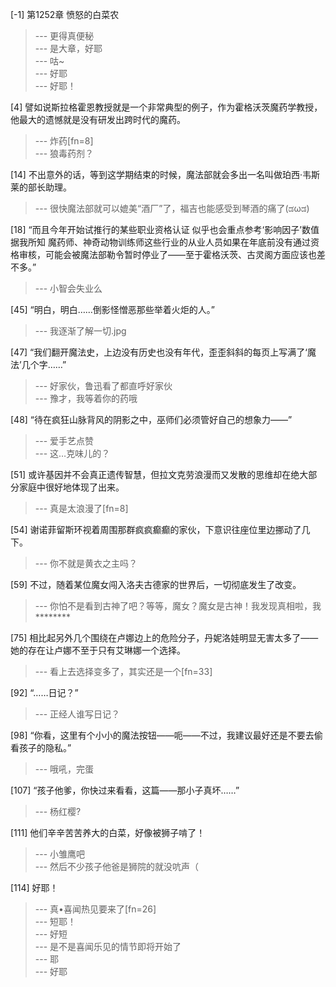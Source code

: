 
[-1] 第1252章 愤怒的白菜农
>--- 更得真便秘<br>
>--- 是大章，好耶<br>
>--- 咕~<br>
>--- 好耶<br>
>--- 好耶！<br>

[4] 譬如说斯拉格霍恩教授就是一个非常典型的例子，作为霍格沃茨魔药学教授，他最大的遗憾就是没有研发出跨时代的魔药。
>--- 炸药[fn=8]<br>
>--- 狼毒药剂？<br>

[14] 不出意外的话，等到这学期结束的时候，魔法部就会多出一名叫做珀西·韦斯莱的部长助理。
>--- 很快魔法部就可以媲美“酒厂”了，福吉也能感受到琴酒的痛了(ಡωಡ)<br>

[18] “而且今年开始试推行的某些职业资格认证 似乎也会重点参考‘影响因子’数值 据我所知 魔药师、神奇动物训练师这些行业的从业人员如果在年底前没有通过资格审核，可能会被魔法部勒令暂时停业了——至于霍格沃茨、古灵阁方面应该也差不多。”
>--- 小智会失业么<br>

[45] “明白，明白……倒影怪憎恶那些举着火炬的人。”
>--- 我逐渐了解一切.jpg<br>

[47] “我们翻开魔法史，上边没有历史也没有年代，歪歪斜斜的每页上写满了‘魔法’几个字……”
>--- 好家伙，鲁迅看了都直呼好家伙<br>
>--- 豫才，我等着你的药哦<br>

[48] “待在疯狂山脉背风的阴影之中，巫师们必须管好自己的想象力——”
>--- 爱手艺点赞<br>
>--- 这…克味儿的？<br>

[51] 或许基因并不会真正遗传智慧，但拉文克劳浪漫而又发散的思维却在绝大部分家庭中很好地体现了出来。
>--- 真是太浪漫了[fn=8]<br>

[54] 谢诺菲留斯环视着周围那群疯疯癫癫的家伙，下意识往座位里边挪动了几下。
>--- 你不就是黄衣之主吗？<br>

[59] 不过，随着某位魔女闯入洛夫古德家的世界后，一切彻底发生了改变。
>--- 你怕不是看到古神了吧？等等，魔女？魔女是古神！我发现真相啦，我********<br>

[75] 相比起另外几个围绕在卢娜边上的危险分子，丹妮洛娃明显无害太多了——她的存在让卢娜不至于只有艾琳娜一个选择。
>--- 看上去选择变多了，其实还是一个[fn=33]<br>

[92] “……日记？”
>--- 正经人谁写日记？<br>

[98] “你看，这里有个小小的魔法按钮——呃——不过，我建议最好还是不要去偷看孩子的隐私。”
>--- 哦吼，完蛋<br>

[107] “孩子他爹，你快过来看看，这篇——那小子真坏……”
>--- 杨红樱?<br>

[111] 他们辛辛苦苦养大的白菜，好像被狮子啃了！
>--- 小雏鹰吧<br>
>--- 然后不少孩子他爸是狮院的就没吭声（<br>

[114] 好耶！
>--- 真•喜闻热见要来了[fn=26]<br>
>--- 短耶！<br>
>--- 好短<br>
>--- 是不是喜闻乐见的情节即将开始了<br>
>--- 耶<br>
>--- 好耶<br>
